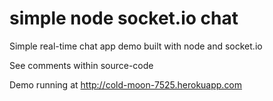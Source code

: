 simple node socket.io chat
==========================

Simple real-time chat app demo built with node and socket.io

See comments within source-code

Demo running at http://cold-moon-7525.herokuapp.com
